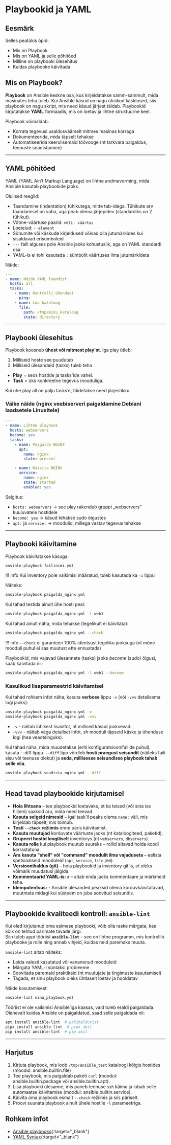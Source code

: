 # Playbookid ja YAML

## Eesmärk

Selles peatükis õpid:

- Mis on Playbook
- Mis on YAML ja selle põhitõed 
- Milline on playbooki ülesehitus
- Kuidas playbooke käivitada 

## Mis on Playbook?

**Playbook** on Ansible keskne osa, kus kirjeldatakse samm-sammult, mida masinates teha tuleb. Kui Ansible käsud on nagu üksikud käsklused, siis playbook on nagu skript, mis need käsud järjest täidab. Playbookid kirjutatakse **YAML** formaadis, mis on loetav ja lihtne struktuurne keel.

Playbook võimaldab:

- Korrata tegevusi usaldusväärselt mitmes masinas korraga
- Dokumenteerida, mida täpselt tehakse
- Automatiseerida keerulisemaid töövooge (nt tarkvara paigaldus, teenuste seadistamine)

---

## YAML põhitõed

YAML (YAML Ain’t Markup Language) on lihtne andmevorming, mida Ansible kasutab playbookide jaoks.

Olulised reeglid:

- Taandamine (indentation) tühikutega, mitte tab-idega. Tühikute arv taandamisel on vaba, aga peab olema järjepidev (standardiks on 2 tühikut). 
- Võtme-väärtuse paarid: `võti: väärtus`
- Loetelud: `- element`
- Sõnumite või käskude kirjeldused võivad olla jutumärkides kui sisaldavad erisümboleid
- `---` faili alguses pole Ansible jaoks kohustuslik, aga on YAML standardi osa
- YAML-is ei tohi kasutada `:` sümbolit väärtuses ilma jutumärkideta

Näide:

```yaml
---
- name: Näide YAML loendist
  hosts: all
  tasks:
    - name: Kontrolli ühendust
      ping:
    - name: Loo kataloog
      file:
        path: /tmp/minu_kataloog
        state: directory
```

---

## Playbooki ülesehitus

Playbook koosneb **ühest või mitmest play'st**. Iga play ütleb:

1. Milliseid hoste see puudutab
2. Milliseid ülesandeid (tasks) tuleb teha

 - **Play** = seos hostide ja tasks'ide vahel.
 - **Task** = üks konkreetne tegevus mooduliga.

Kui ühe play all on palju tasks’e, täidetakse need järjestikku.

### Väike näide (nginx veebiserveri paigaldamine Debiani laadsetele Linuxitele)

```yaml
---
- name: Lihtne playbook
  hosts: webservers
  become: yes
  tasks:
    - name: Paigalda NGINX
      apt:
        name: nginx
        state: present

    - name: Käivita NGINX
      service:
        name: nginx
        state: started
        enabled: yes
```

Selgitus:

- `hosts: webservers` → see play rakendub gruppi „webservers” kuuluvatele hostidele  
- `become: yes` → käsud tehakse sudo õigustes  
- `apt:` ja `service:` → moodulid, millega vastav tegevus tehakse  

---

## Playbooki käivitamine

Playbook käivitatakse käsuga:

```bash
ansible-playbook failinimi.yml
```

!!! info
  Kui inventory pole vaikimisi määratud, tuleb kasutada ka `-i` lippu

Näiteks:

```bash
ansible-playbook paigalda_nginx.yml
```

Kui tahad testida ainult ühe hosti peal:

```bash
ansible-playbook paigalda_nginx.yml -l web1
```

Kui tahad ainult näha, mida tehakse (tegelikult ei käivitata):

```bash
ansible-playbook paigalda_nginx.yml --check
```

!!! info
  `--check` ei garanteeri 100% identsust tegeliku jooksuga (nt mõne mooduli puhul ei saa muutust ette ennustada)


Playbookid, mis vajavad  ülesannete (tasks) jaoks *become* (sudo) õigusi, saab käivitada nii:

```bash
ansible-playbook paigalda_nginx.yml -l web1 --become
```

### Kasulikud lisaparameetrid käivitamisel

Kui tahad rohkem infot näha, kasuta **verbose** lippu `-v` (või `-vvv` detailsema logi jaoks):

```bash
ansible-playbook paigalda_nginx.yml -v
ansible-playbook paigalda_nginx.yml -vvv
```

- `-v` - näitab lühikest lisainfot, nt millised käsud jooksevad.
- `-vvv` - näitab väga detailset infot, sh mooduli täpseid käske ja ühenduse logi (hea veaotsinguks).

Kui tahad näha, mida muudetakse (eriti konfiguratsioonifailide puhul), kasuta --diff lippu. `--diff` lipp võrdleb **hosti praegust seisundit** (näiteks faili sisu või teenuse olekut) ja **seda, millisesse seisundisse playbook tahab selle viia**.

```bash
ansible-playbook seadista_nginx.yml --diff
```

---

## Head tavad playbookide kirjutamisel

- **Hoia lihtsana** – tee playbookid loetavaks, et ka teised (või sina ise hiljem) saaksid aru, mida need teevad.
- **Kasuta selgeid nimesid** – igal task’il peaks olema `name:` väli, mis kirjeldab täpselt, mis toimub.
- **Testi `--check` režiimis** enne päris käivitamist.
- **Kasuta muutujad** korduvate väärtuste jaoks (nt kataloogiteed, paketid).
- **Grupeeri hostid loogiliselt** inventorys (nt `webservers`, `dbservers`).
- **Kasuta rolle** kui playbook muutub suureks – rollid aitavad hoida koodi korrastatuna.
- **Ära kasuta "shell" või "command" moodulit ilma vajaduseta** – eelista spetsiaalseid mooduleid (`apt`, `service`, `file` jne).
- **Versioonihaldus (git)** – hoia playbookid ja inventory git’is, et oleks võimalik muudatusi jälgida.
- **Kommentaarid YAML-is:** `#` – aitab enda jaoks kommentaare ja märkmeid teha.
- **Idempotentsus:** - Ansible ülesanded peaksid olema korduvkäivitatavad, muutmata midagi kui süsteem on juba soovitud seisundis.

---

## Playbookide kvaliteedi kontroll: `ansible-lint`

Kui oled kirjutanud oma esimese playbooki, võib olla raske märgata, kas kõik on tehtud parimate tavade järgi.  
Siin tuleb appi tööriist **`ansible-lint`** – see on lihtne programm, mis kontrollib playbooke ja rolle ning annab vihjeid, kuidas neid paremaks muuta.

`ansible-lint` aitab näiteks:

- Leida valesti kasutatud või vananenud mooduleid
- Märgata YAML-i süntaksi probleeme
- Soovitada paremaid praktikaid (nt muutujate ja tingimuste kasutamisel)
- Tagada, et sinu playbook oleks ühtlaselt loetav ja hooldatav

Näide kasutamisest:

```bash
ansible-lint minu_playbook.yml
```

Tööriist ei ole vaikimisi Ansible’iga kaasas, vaid tuleb eraldi paigaldada. Olenevalt kuidas Ansible on paigaldatud, saad selle paigaldada nii:

```bash
apt install ansible-lint  # pakihaldurist
pipx install ansible-lint  # pipx abil
pip install ansible-lint  # pip abil
```

---

## Harjutus

1. Kirjuta playbook, mis loob `/tmp/ansible_test` kataloogi kõigis hostides (moodul: ansible.builtin.file)
2. Tee playbook, mis paigaldab paketi `curl` (moodul: ansible.builtin.package või ansible.builtin.apt).
3. Lisa playbooki ülesanne, mis paneb teenuse `ssh` käima ja lubab selle automaatse käivitamise (moodul: ansible.builtin.service).
4. Käivita oma playbook esmalt `--check` režiimis ja siis päriselt.
5. Proovi suunata playbook ainult ühele hostile `-l` parameetriga.


## Rohkem infot

- [Ansible playbooks](https://docs.ansible.com/ansible/latest/playbook_guide/playbooks_intro.html){:target="_blank"}   
- [YAML Syntax](https://docs.ansible.com/ansible/latest/reference_appendices/YAMLSyntax.html){:target="_blank"}   
